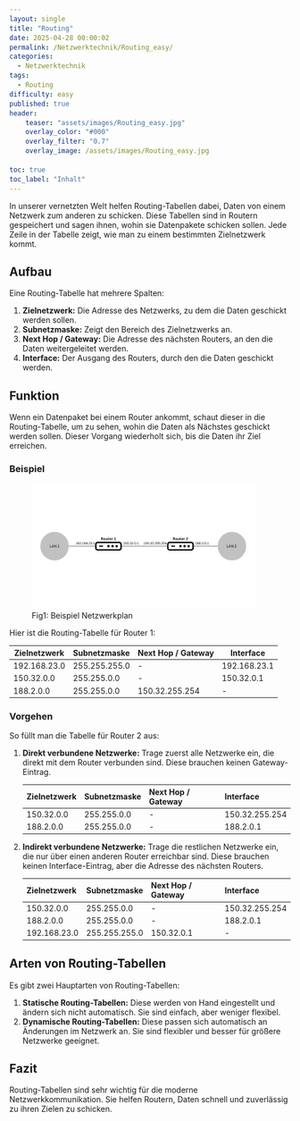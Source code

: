 ```yaml
---
layout: single
title: "Routing"
date: 2025-04-28 00:00:02
permalink: /Netzwerktechnik/Routing_easy/
categories:
  - Netzwerktechnik
tags:
  - Routing
difficulty: easy
published: true
header:
    teaser: "assets/images/Routing_easy.jpg"
    overlay_color: "#000"
    overlay_filter: "0.7"
    overlay_image: /assets/images/Routing_easy.jpg

toc: true
toc_label: "Inhalt"
---
```


In unserer vernetzten Welt helfen Routing-Tabellen dabei, Daten von einem Netzwerk zum anderen zu schicken. Diese Tabellen sind in Routern gespeichert und sagen ihnen, wohin sie Datenpakete schicken sollen. Jede Zeile in der Tabelle zeigt, wie man zu einem bestimmten Zielnetzwerk kommt.

## Aufbau

Eine Routing-Tabelle hat mehrere Spalten:

1. **Zielnetzwerk:** Die Adresse des Netzwerks, zu dem die Daten geschickt werden sollen.
2. **Subnetzmaske:** Zeigt den Bereich des Zielnetzwerks an.
3. **Next Hop / Gateway:** Die Adresse des nächsten Routers, an den die Daten weitergeleitet werden.
4. **Interface:** Der Ausgang des Routers, durch den die Daten geschickt werden.

## Funktion

Wenn ein Datenpaket bei einem Router ankommt, schaut dieser in die Routing-Tabelle, um zu sehen, wohin die Daten als Nächstes geschickt werden sollen. Dieser Vorgang wiederholt sich, bis die Daten ihr Ziel erreichen.

### Beispiel

<style>
  .center {
  display: block;
  margin-left: auto;
  margin-right: auto;
  width: 50%;
}
</style>

<figure>
    <img src="/assets/images/Router_bsp.png" width="400"/>
    <figcaption>Fig1: Beispiel Netzwerkplan</figcaption>
</figure>

Hier ist die Routing-Tabelle für Router 1:

| Zielnetzwerk   | Subnetzmaske  | Next Hop / Gateway | Interface |
|----------------|---------------|--------------------|-----------|
| 192.168.23.0   | 255.255.255.0 | -                  | 192.168.23.1 |
| 150.32.0.0     | 255.255.0.0   | -                  | 150.32.0.1  |
| 188.2.0.0      | 255.255.0.0   | 150.32.255.254     | -          |

### Vorgehen

So füllt man die Tabelle für Router 2 aus:

1. **Direkt verbundene Netzwerke:** Trage zuerst alle Netzwerke ein, die direkt mit dem Router verbunden sind. Diese brauchen keinen Gateway-Eintrag.

    | Zielnetzwerk   | Subnetzmaske  | Next Hop / Gateway | Interface |
    |----------------|---------------|--------------------|-----------|
    | 150.32.0.0     | 255.255.0.0   | -                  | 150.32.255.254 |
    | 188.2.0.0      | 255.255.0.0   | -                  | 188.2.0.1  |

2. **Indirekt verbundene Netzwerke:** Trage die restlichen Netzwerke ein, die nur über einen anderen Router erreichbar sind. Diese brauchen keinen Interface-Eintrag, aber die Adresse des nächsten Routers.

    | Zielnetzwerk   | Subnetzmaske  | Next Hop / Gateway | Interface |
    |----------------|---------------|--------------------|-----------|
    | 150.32.0.0     | 255.255.0.0   | -                  | 150.32.255.254 |
    | 188.2.0.0      | 255.255.0.0   | -                  | 188.2.0.1  |
    | 192.168.23.0   | 255.255.255.0 | 150.32.0.1         | -          |

## **Arten von Routing-Tabellen**

Es gibt zwei Hauptarten von Routing-Tabellen:

1. **Statische Routing-Tabellen:** Diese werden von Hand eingestellt und ändern sich nicht automatisch. Sie sind einfach, aber weniger flexibel.
2. **Dynamische Routing-Tabellen:** Diese passen sich automatisch an Änderungen im Netzwerk an. Sie sind flexibler und besser für größere Netzwerke geeignet.

## **Fazit**

Routing-Tabellen sind sehr wichtig für die moderne Netzwerkkommunikation. Sie helfen Routern, Daten schnell und zuverlässig zu ihren Zielen zu schicken.